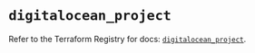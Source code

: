 # `digitalocean_project`

Refer to the Terraform Registry for docs: [`digitalocean_project`](https://registry.terraform.io/providers/digitalocean/digitalocean/2.57.0/docs/resources/project).
